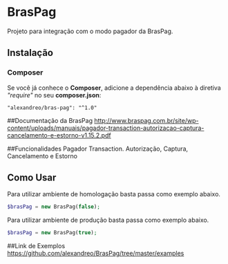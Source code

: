 # BrasPag
 
Projeto para integração com o modo pagador da BrasPag.

## Instalação
### Composer
Se você já conhece o **Composer**, adicione a dependência abaixo à diretiva *"require"* no seu **composer.json**:
```
"alexandreo/bras-pag": "^1.0"
```

##Documentação da BrasPag
http://www.braspag.com.br/site/wp-content/uploads/manuais/pagador-transaction-autorizacao-captura-cancelamento-e-estorno-v1.15.2.pdf

##Funcionalidades Pagador Transaction.
Autorização, Captura, Cancelamento e Estorno

## Como Usar
Para utilizar ambiente de homologação basta passa como exemplo abaixo.
```php
$brasPag = new BrasPag(false);
```
Para utilizar ambiente de produção basta passa como exemplo abaixo.
```php
$brasPag = new BrasPag(true);
```

##Link de Exemplos
https://github.com/alexandreo/BrasPag/tree/master/examples

